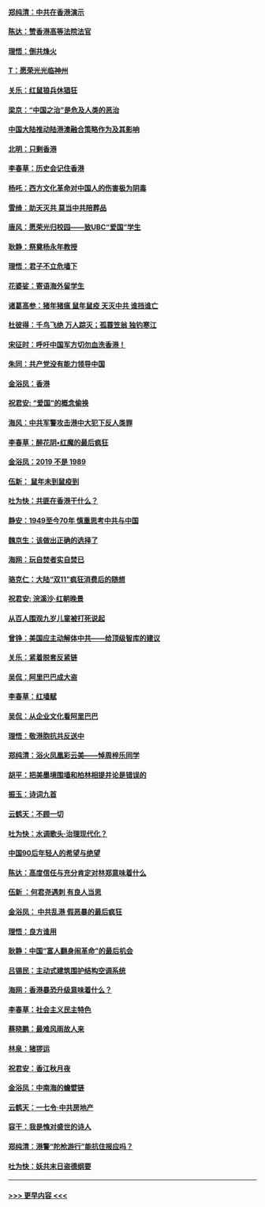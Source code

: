 #### [郑纯清：中共在香港演示](../pages/nsc993/n11670539.md?t=11220233) 
#### [陈达：赞香港高等法院法官](../pages/nsc993/n11669542.md?t=11220233) 
#### [理悟：倒共烽火](../pages/nsc993/n11668844.md?t=11220233) 
#### [T：愿荣光光临神州](../pages/nsc993/n11668421.md?t=11220233) 
#### [关乐：红鼠狼兵休猖狂](../pages/nsc993/n11668378.md?t=11220233) 
#### [梁京：“中国之治”是危及人类的恶治](../pages/nsc993/n11668328.md?t=11220233) 
#### [中国大陆推动陆港澳融合策略作为及其影响](../pages/nsc993/n11668157.md?t=11220233) 
#### [北明：只剩香港](../pages/nsc993/n11668002.md?t=11220233) 
#### [李春草：历史会记住香港](../pages/nsc993/n11667927.md?t=11220233) 
#### [杨吒：西方文化革命对中国人的伤害极为阴毒](../pages/nsc993/n11664521.md?t=11220233) 
#### [雪绮：助天灭共 莫当中共陪葬品](../pages/nsc993/n11662650.md?t=11220233) 
#### [唐风：愿荣光归校园——致UBC“爱国”学生](../pages/nsc993/n11662194.md?t=11220233) 
#### [耿静：祭奠杨永年教授](../pages/nsc993/n11662514.md?t=11220233) 
#### [理悟：君子不立危墙下](../pages/nsc993/n11662172.md?t=11220233) 
#### [花婆娑：寄语海外留学生](../pages/nsc993/n11662121.md?t=11220233) 
#### [诸葛高参：猪年猪瘟 鼠年鼠疫 天灭中共 谁挡谁亡](../pages/nsc993/n11661980.md?t=11220233) 
#### [杜彼得：千鸟飞绝 万人踪灭；孤蓑笠翁 独钓寒江](../pages/nsc993/n11661170.md?t=11220233) 
#### [宋征时：呼吁中国军方切勿血洗香港！](../pages/nsc993/n11415318.md?t=11220233) 
#### [朱同：共产党没有能力领导中国](../pages/nsc993/n11660421.md?t=11220233) 
#### [金浴凤：香港](../pages/nsc993/n11660419.md?t=11220233) 
#### [祝君安: “爱国”的概念偷换](../pages/nsc993/n11659706.md?t=11220233) 
#### [海风：中共军警攻击港中大犯下反人类罪](../pages/nsc993/n11659632.md?t=11220233) 
#### [李春草：醉花阴•红魔的最后疯狂](../pages/nsc993/n11659287.md?t=11220233) 
#### [金浴凤：2019 不是 1989](../pages/nsc993/n11657663.md?t=11220233) 
#### [伍新： 鼠年未到鼠疫到](../pages/nsc993/n11655098.md?t=11220233) 
#### [吐为快：共匪在香港干什么？](../pages/nsc993/n11654891.md?t=11220233) 
#### [静安：1949至今70年 慎重思考中共与中国](../pages/nsc993/n11651244.md?t=11220233) 
#### [魏京生：该做出正确的选择了](../pages/nsc993/n11653084.md?t=11220233) 
#### [海网：玩自焚者实自焚已](../pages/nsc993/n11652423.md?t=11220233) 
#### [骆克仁：大陆“双11”疯狂消费后的随想](../pages/nsc993/n11652305.md?t=11220233) 
#### [祝君安: 浣溪沙·红朝晚景](../pages/nsc993/n11652258.md?t=11220233) 
#### [从百人围观九岁儿童被打死说起](../pages/nsc993/n11651030.md?t=11220233) 
#### [曾铮：美国应主动解体中共——给顶级智库的建议](../pages/nsc993/n11649888.md?t=11220233) 
#### [关乐：紧着脱套反紧链](../pages/nsc993/n11649069.md?t=11220233) 
#### [吴侃：阿里巴巴成大盗](../pages/nsc993/n11645523.md?t=11220233) 
#### [李春草：红墙赋](../pages/nsc993/n11646389.md?t=11220233) 
#### [吴侃：从企业文化看阿里巴巴](../pages/nsc993/n11645476.md?t=11220233) 
#### [理悟：敬港胞抗共反送中](../pages/nsc993/n11645466.md?t=11220233) 
#### [郑纯清：浴火凤凰彩云美——悼周梓乐同学](../pages/nsc993/n11645155.md?t=11220233) 
#### [胡平：把美墨境围墙和柏林相提并论是错误的](../pages/nsc993/n11645134.md?t=11220233) 
#### [振玉：诗词九首](../pages/nsc993/n11644081.md?t=11220233) 
#### [云鹤天：不顾一切](../pages/nsc993/n11643508.md?t=11220233) 
#### [吐为快：水调歌头·治理现代化？](../pages/nsc993/n11643485.md?t=11220233) 
#### [中国90后年轻人的希望与绝望](../pages/nsc993/n11642317.md?t=11220233) 
#### [陈达：高度信任与充分肯定对林郑意味着什么](../pages/nsc993/n11641441.md?t=11220233) 
#### [伍新 ：何君尧遇刺 有良人当思](../pages/nsc993/n11641503.md?t=11220233) 
#### [金浴凤： 中共乱港  假恶暴的最后疯狂](../pages/nsc993/n11641495.md?t=11220233) 
#### [理悟：良方谁用](../pages/nsc993/n11641463.md?t=11220233) 
#### [耿静：中国“富人翻身闹革命”的最后机会](../pages/nsc993/n11640655.md?t=11220233) 
#### [吕锡民：主动式建筑围护结构空调系统](../pages/nsc993/n11640168.md?t=11220233) 
#### [海网：香港暴恐升级意味着什么？](../pages/nsc993/n11635904.md?t=11220233) 
#### [李春草：社会主义民主特色](../pages/nsc993/n11634657.md?t=11220233) 
#### [蔡晓鹏：最难风雨故人来](../pages/nsc993/n11633145.md?t=11220233) 
#### [林泉：猪猡运](../pages/nsc993/n11631469.md?t=11220233) 
#### [祝君安：香江秋月夜](../pages/nsc993/n11631440.md?t=11220233) 
#### [金浴凤：中南海的蟾嬖链](../pages/nsc993/n11631290.md?t=11220233) 
#### [云鹤天：一七令·中共房地产](../pages/nsc993/n11630084.md?t=11220233) 
#### [容干：我是愧对盛世的诗人](../pages/nsc993/n11630059.md?t=11220233) 
#### [郑纯清：港警“陀枪游行”能抗住报应吗？](../pages/nsc993/n11629999.md?t=11220233) 
#### [吐为快：妖共末日盗德纲要](../pages/nsc993/n11628610.md?t=11220233) 

----
#### [ >>> 更早内容 <<< ](../indexes/nsc993-earlier.md)

